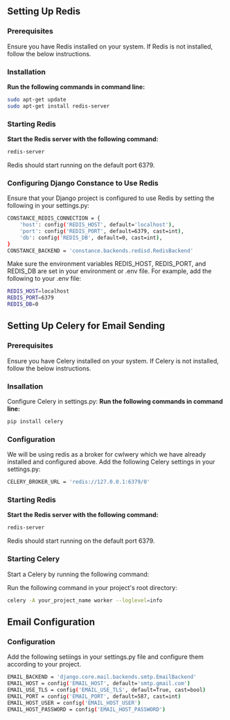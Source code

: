 ## Setting Up Redis

### Prerequisites

Ensure you have Redis installed on your system. If Redis is not installed, follow the below instructions.

### Installation

**Run the following commands in command line:**

```bash
sudo apt-get update
sudo apt-get install redis-server
```

### Starting Redis

**Start the Redis server with the following command:**

```bash
redis-server
```
Redis should start running on the default port 6379.

### Configuring Django Constance to Use Redis
Ensure that your Django project is configured to use Redis by setting the following in your settings.py:

```bash
CONSTANCE_REDIS_CONNECTION = {
    'host': config('REDIS_HOST', default='localhost'),
    'port': config('REDIS_PORT', default=6379, cast=int),
    'db': config('REDIS_DB', default=0, cast=int),
}
CONSTANCE_BACKEND = 'constance.backends.redisd.RedisBackend'
```

Make sure the environment variables REDIS_HOST, REDIS_PORT, and REDIS_DB are set in your environment or .env file. For example, add the following to your .env file:

```bash
REDIS_HOST=localhost
REDIS_PORT=6379
REDIS_DB=0
```

## Setting Up Celery for Email Sending

### Prerequisites
Ensure you have Celery installed on your system. If Celery is not installed, follow the below instructions.

### Insallation

Configure Celery in settings.py:
**Run the following commands in command line:**

```bash
pip install celery
```
### Configuration
We will be using redis as a broker for cwlwery which we have already installed and configured above.
Add the following Celery settings in your settings.py:
```bash
CELERY_BROKER_URL = 'redis://127.0.0.1:6379/0'
```
### Starting Redis

**Start the Redis server with the following command:**

```bash
redis-server
```
Redis should start running on the default port 6379.
### Starting Celery

Start a Celery  by running the following command:

Run the following command in your project's root directory:

```bash
celery -A your_project_name worker --loglevel=info
```

## Email Configuration

### Configuration
Add the following setiings in your settings.py file and configure them according to your project.

```bash
EMAIL_BACKEND = 'django.core.mail.backends.smtp.EmailBackend'
EMAIL_HOST = config('EMAIL_HOST', default='smtp.gmail.com')
EMAIL_USE_TLS = config('EMAIL_USE_TLS', default=True, cast=bool)
EMAIL_PORT = config('EMAIL_PORT', default=587, cast=int)
EMAIL_HOST_USER = config('EMAIL_HOST_USER')
EMAIL_HOST_PASSWORD = config('EMAIL_HOST_PASSWORD')
```
